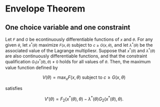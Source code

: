 
<script> window.MathJax = { loader: {     load: ['[tex]/physics', '[tex]/ams', '[tex]/unicode'] }, tex: {     packages: {'[+]': ['physics', 'ams', 'unicode']} } }; </script>
<style> .math.inline {     font-size: 85%; } .math.display {     font-size: 100%; } </style>

# Envelope Theorem

## One choice variable and one constraint

Let $F$ and $G$ be econtinuously differentiable functions of $x$ and
$\theta$. For any given $\theta$, let $x^\ast(\theta)$ maximize
$F(x,\theta)$ subject to $c \ge G(x,\theta)$, and let
$\lambda^\ast(\theta)$ be the associated value of the Lagrange multipliesr.
Suppose that $x^\ast(\theta)$ and $\lambda^\ast(\theta)$ are also continuously
differentiable functions, and that the constraint qualification
$G_1(x^\ast(\theta), \theta) \ne 0$ holds for all values of $\theta$. Then,
the maximum value function defined by

$$
V(\theta) = \max_x F(x,\theta) \text{ subject to }c \ge G(x,\theta)
$$

satisfies

$$
V'(\theta) = F_2(x^\ast(\theta),\theta) - \lambda^\ast(\theta) G_2(x^\ast(\theta), \theta).
$$

